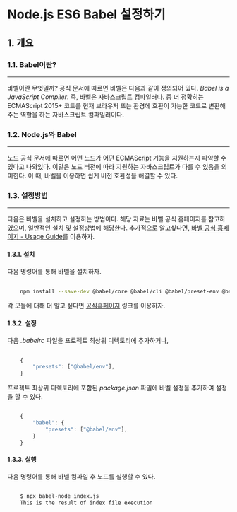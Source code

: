 # Node.js ES6 Babel 설정하기

## 1. 개요

### 1.1.  Babel이란?
--------------------------------------------------------------------------------
  바벨이란 무엇일까? 공식 문서에 따르면 바벨은 다음과 같이 정의되어 있다. *Babel is a JavaScript Compiler*. 즉, 바벨은 자바스크립트 컴파일러다. 좀 더 정확히는 ECMAScript 2015+ 코드를 현재 브라우저 또는 환경에 호환이 가능한 코드로 변환해주는 역할을 하는 자바스크립트 컴파일러이다. 

### 1.2. Node.js와 Babel
--------------------------------------------------------------------------------
  노드 공식 문서에 따르면 어떤 노드가 어떤 ECMAScript 기능을 지원하는지 파악할 수 있다고 나와있다. 이말은 노드 버전에 따라 지원하는 자바스크립트가 다를 수 있음을 의미한다. 이 때, 바벨을 이용하면 쉽게 버전 호환성을 해결할 수 있다. 

### 1.3. 설정방법
--------------------------------------------------------------------------------
  다음은 바벨을 설치하고 설정하는 방법이다. 해당 자료는 바벨 공식 홈페이지를 참고하였으며, 일반적인 설치 및 설정방법에 해당한다. 추가적으로 알고싶다면, [바벨 공식 홈페이지 - Usage Guide](https://babeljs.io/docs/en/usage)를 이용하자.

#### 1.3.1. 설치
  다음 명령어를 통해 바벨을 설치하자.

``` bash
	
	npm install --save-dev @babel/core @babel/cli @babel/preset-env @babel/node 

```

각 모듈에 대해 더 알고 싶다면 [공식홈페이지](https://babeljs.io/docs/en/usage) 링크를 이용하자.

#### 1.3.2. 설정
  다음 *.babelrc* 파일을 프로젝트 최상위 디렉토리에 추가하거나,

``` javascript
	
	{
		"presets": ["@babel/env"],
	}

```

프로젝트 최상위 디렉토리에 포함된 *package.json* 파일에 바벨 설정을 추가하여 설정을 할 수 있다.

``` javascript

	{
		"babel": {
			"presets": ["@babel/env"],
		}
	}

```

#### 1.3.3. 실행
  다음 명령어를 통해 바벨 컴파일 후 노드를 실행할 수 있다.

``` bash

	$ npx babel-node index.js
	This is the result of index file execution
	
```